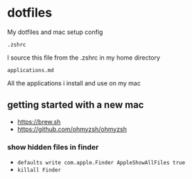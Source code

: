 # dotfiles

My dotfiles and mac setup config

`.zshrc`

I source this file from the .zshrc in my home directory

`applications.md`

All the applications i install and use on my mac


## getting started with a new mac

- https://brew.sh
- https://github.com/ohmyzsh/ohmyzsh

### show hidden files in finder
- `defaults write com.apple.Finder AppleShowAllFiles true`
- `killall Finder`

